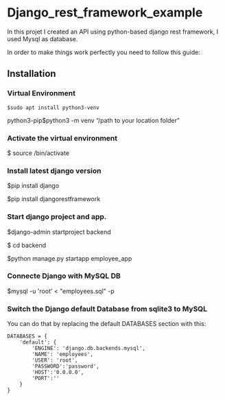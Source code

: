 # Django_rest_framework_example

In this projet I created an API using python-based django rest framework, I used Mysql as database.

In order to make things work perfectly you need to follow this guide:

## Installation

### Virtual Environment

    $sudo apt install python3-venv 

python3-pip$python3 -m venv “/path to your location folder”

### Activate the virtual environment

$ source <location folder>/bin/activate
  
### Install latest django version
  
$pip install django

$pip install djangorestframework

### Start django project and app.

$django-admin startproject backend

$ cd backend

$python manage.py startapp employee_app

### Connecte Django with MySQL DB

$mysql -u 'root' <  "employees.sql" -p

### Switch the Django default Database from sqlite3 to MySQL

You can do that by replacing the default DATABASES section with this:

    DATABASES = {
        'default': {
            'ENGINE': 'django.db.backends.mysql',
            'NAME': 'employees',
            'USER': 'root',
            'PASSWORD':'password',
            'HOST':'0.0.0.0',
            'PORT':''
        }
    }
